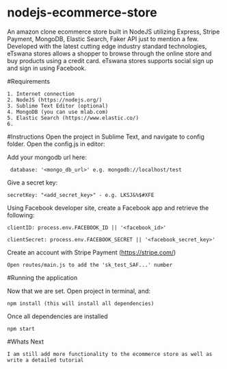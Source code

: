 # nodejs-ecommerce-store
An amazon clone ecommerce store built in NodeJS utilizing Express, Stripe Payment, MongoDB, Elastic Search, Faker API just to mention a few. Developed with the latest cutting edge industry standard technologies, eTswana stores allows a shopper to browse through the online store and buy products using a credit card. eTswana stores supports social sign up and sign in using Facebook.

#Requirements
```
1. Internet connection
2. NodeJS (https://nodejs.org/)
3. Sublime Text Editor (optional)
4. MongoDB (you can use mlab.com)
5. Elastic Search (https://www.elastic.co/)
6. 
```
#Instructions
Open the project in Sublime Text, and navigate to config folder. Open the config.js in editor:

Add your mongodb url here:
```
 database: '<mongo_db_url>' e.g. mongodb://localhost/test
```
 Give a secret key:
 ```
 secretKey: "<add_secret_key>" - e.g. LKSJ&%$#XFE
 ```
Using Facebook developer site, create a Facebook app and retrieve the following:
```
clientID: process.env.FACEBOOK_ID || '<facebook_id>'

clientSecret: process.env.FACEBOOK_SECRET || '<facebook_secret_key>'
```
Create an account with Stripe Payment (https://stripe.com/)
```
Open routes/main.js to add the 'sk_test_SAF...' number
```
 
 #Running the application

 Now that we are set. Open project in terminal, and:
 ```
 npm install (this will install all dependencies)
 ```
 
 Once all dependencies are installed
 ```
 npm start 
 ```
 #Whats Next
 ```
 I am still add more functionality to the ecommerce store as well as write a detailed tutorial
 ```
 
